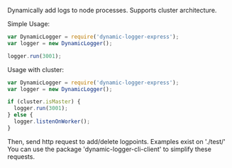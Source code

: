 Dynamically add logs to node processes.
Supports cluster architecture.

Simple Usage:
```js
var DynamicLogger = require('dynamic-logger-express');
var logger = new DynamicLogger();

logger.run(3001);
```

Usage with cluster:

```js
var DynamicLogger = require('dynamic-logger-express');
var logger = new DynamicLogger();

if (cluster.isMaster) {
  logger.run(3001);
} else {
  logger.listenOnWorker();
}
```


Then, send http request to add/delete logpoints.
Examples exist on './test/'
You can use the package 'dynamic-logger-cli-client' to simplify these requests.